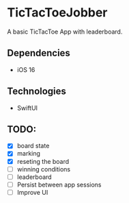 # TicTacToeJobber

A basic TicTacToe App with leaderboard.

## Dependencies
- iOS 16

## Technologies
- SwiftUI

## TODO:
- [x] board state
- [x] marking
- [x] reseting the board
- [ ] winning conditions
- [ ] leaderboard
- [ ] Persist between app sessions
- [ ] Improve UI
